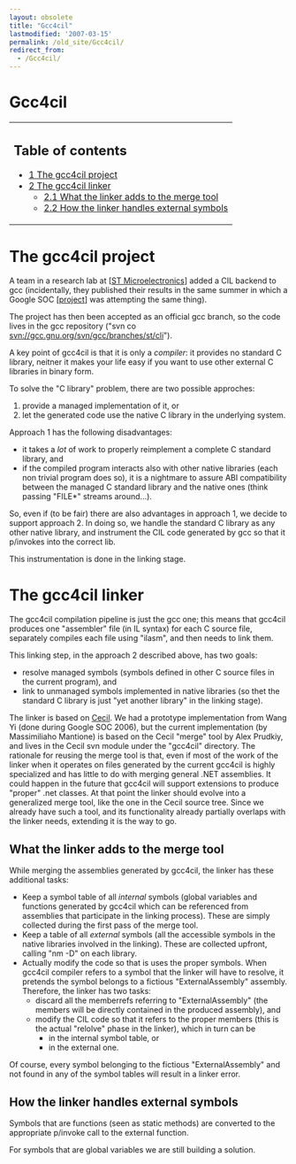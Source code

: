 ```yaml
---
layout: obsolete
title: "Gcc4cil"
lastmodified: '2007-03-15'
permalink: /old_site/Gcc4cil/
redirect_from:
  - /Gcc4cil/
---
```


Gcc4cil
=======

<table>
<col width="100%" />
<tbody>
<tr class="odd">
<td align="left"><h2>Table of contents</h2>
<ul>
<li><a href="#the-gcc4cil-project">1 The gcc4cil project</a></li>
<li><a href="#the-gcc4cil-linker">2 The gcc4cil linker</a>
<ul>
<li><a href="#what-the-linker-adds-to-the-merge-tool">2.1 What the linker adds to the merge tool</a></li>
<li><a href="#how-the-linker-handles-external-symbols">2.2 How the linker handles external symbols</a></li>
</ul></li>
</ul></td>
</tr>
</tbody>
</table>

The gcc4cil project
===================

A team in a research lab at [[ST Microelectronics](http://www.st.com)] added a CIL backend to gcc (incidentally, they published their results in the same summer in which a Google SOC [[project]({{site.github.url}}/Summer2006#GCC_CIL_Backend)] was attempting the same thing).

The project has then been accepted as an official gcc branch, so the code lives in the gcc repository ("svn co [svn://gcc.gnu.org/svn/gcc/branches/st/cli](svn://gcc.gnu.org/svn/gcc/branches/st/cli)").

A key point of gcc4cil is that it is only a *compiler*: it provides no standard C library, neitner it makes your life easy if you want to use other external C libraries in binary form.

To solve the "C library" problem, there are two possible approches:

1.  provide a managed implementation of it, or
2.  let the generated code use the native C library in the underlying system.

Approach 1 has the following disadvantages:

-   it takes a *lot* of work to properly reimplement a complete C standard library, and
-   if the compiled program interacts also with other native libraries (each non trivial program does so), it is a nightmare to assure ABI compatibility between the managed C standard library and the native ones (think passing "FILE\*" streams around...).

So, even if (to be fair) there are also advantages in approach 1, we decide to support approach 2. In doing so, we handle the standard C library as any other native library, and instrument the CIL code generated by gcc so that it p/invokes into the correct lib.

This instrumentation is done in the linking stage.

The gcc4cil linker
==================

The gcc4cil compilation pipeline is just the gcc one; this means that gcc4cil produces one "assembler" file (in IL syntax) for each C source file, separately compiles each file using "ilasm", and then needs to link them.

This linking step, in the approach 2 described above, has two goals:

-   resolve managed symbols (symbols defined in other C source files in the current program), and
-   link to unmanaged symbols implemented in native libraries (so thet the standard C library is just "yet another library" in the linking stage).

The linker is based on [Cecil]({{site.github.url}}/old_site/Cecil "Cecil"). We had a prototype implementation from Wang Yi (done during Google SOC 2006), but the current implementation (by Massimiliaho Mantione) is based on the Cecil "merge" tool by Alex Prudkiy, and lives in the Cecil svn module under the "gcc4cil" directory. The rationale for reusing the merge tool is that, even if most of the work of the linker when it operates on files generated by the current gcc4cil is highly specialized and has little to do with merging general .NET assemblies. It could happen in the future that gcc4cil will support extensions to produce "proper" .net classes. At that point the linker should evolve into a generalized merge tool, like the one in the Cecil source tree. Since we already have such a tool, and its functionality already partially overlaps with the linker needs, extending it is the way to go.

What the linker adds to the merge tool
--------------------------------------

While merging the assemblies generated by gcc4cil, the linker has these additional tasks:

-   Keep a symbol table of all *internal* symbols (global variables and functions generated by gcc4cil which can be referenced from assemblies that participate in the linking process). These are simply collected during the first pass of the merge tool.
-   Keep a table of all *external* symbols (all the accessible symbols in the native libraries involved in the linking). These are collected upfront, calling "nm -D" on each library.
-   Actually modify the code so that is uses the proper symbols. When gcc4cil compiler refers to a symbol that the linker will have to resolve, it pretends the symbol belongs to a fictious "ExternalAssembly" assembly. Therefore, the linker has two tasks:
    -   discard all the memberrefs referring to "ExternalAssembly" (the members will be directly contained in the produced assembly), and
    -   modify the CIL code so that it refers to the proper members (this is the actual "relolve" phase in the linker), which in turn can be
        -   in the internal symbol table, or
        -   in the external one.

Of course, every symbol belonging to the fictious "ExternalAssembly" and not found in any of the symbol tables will result in a linker error.

How the linker handles external symbols
---------------------------------------

Symbols that are functions (seen as static methods) are converted to the appropriate p/invoke call to the external function.

For symbols that are global variables we are still building a solution.

